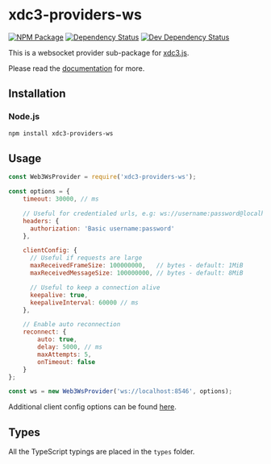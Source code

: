 # xdc3-providers-ws

[![NPM Package][npm-image]][npm-url] [![Dependency Status][deps-image]][deps-url] [![Dev Dependency Status][deps-dev-image]][deps-dev-url]

This is a websocket provider sub-package for [xdc3.js][repo].  

Please read the [documentation][docs] for more.

## Installation

### Node.js

```bash
npm install xdc3-providers-ws
```

## Usage

```js
const Web3WsProvider = require('xdc3-providers-ws');

const options = {
    timeout: 30000, // ms

    // Useful for credentialed urls, e.g: ws://username:password@localhost:8546
    headers: {
      authorization: 'Basic username:password'
    },

    clientConfig: {
      // Useful if requests are large
      maxReceivedFrameSize: 100000000,   // bytes - default: 1MiB
      maxReceivedMessageSize: 100000000, // bytes - default: 8MiB

      // Useful to keep a connection alive
      keepalive: true,
      keepaliveInterval: 60000 // ms
    },

    // Enable auto reconnection
    reconnect: {
        auto: true,
        delay: 5000, // ms
        maxAttempts: 5,
        onTimeout: false
    }
};

const ws = new Web3WsProvider('ws://localhost:8546', options);
```

Additional client config options can be found [here](https://github.com/theturtle32/WebSocket-Node/blob/v1.0.31/docs/WebSocketClient.md#client-config-options).

## Types

All the TypeScript typings are placed in the `types` folder.

[docs]: http://web3js.readthedocs.io/en/1.0/
[repo]: https://github.com/ethereum/xdc3.js
[npm-image]: https://img.shields.io/npm/v/xdc3-providers-ws.svg
[npm-url]: https://npmjs.org/package/xdc3-providers-ws
[deps-image]: https://david-dm.org/ethereum/xdc3.js/1.x/status.svg?path=packages/xdc3-providers-ws
[deps-url]: https://david-dm.org/ethereum/xdc3.js/1.x?path=packages/xdc3-providers-ws
[deps-dev-image]: https://david-dm.org/ethereum/xdc3.js/1.x/dev-status.svg?path=packages/xdc3-providers-ws
[deps-dev-url]: https://david-dm.org/ethereum/xdc3.js/1.x?type=dev&path=packages/xdc3-providers-ws
